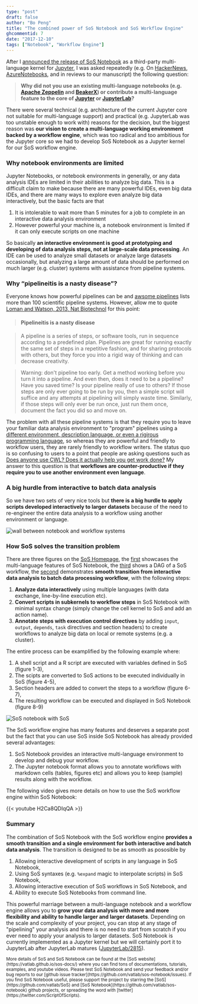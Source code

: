 ```yaml
---
type: "post"
draft: false
author: "Bo Peng"
title: "The combined power of SoS Notebook and SoS Workflow Engine"
ghcommentid: 7
date: "2017-12-10"
tags: ["Notebook", "Workflow Engine"]
---
```


After I [announced the release of SoS Notebook](https://vatlab.github.io/blog/post/sos-notebook/) as a third-party
multi-language kernel for [Jupyter](http://jupyter.org/), I was asked repeatedly (e.g. On [HackerNews](https://news.ycombinator.com/item?id=15852821), 
[AzureNotebooks](https://github.com/Microsoft/AzureNotebooks/issues/254#issuecomment-349722523), and in reviews to our manuscript) the following question:

> **Why did not you use an existing multi-language notebooks 
(e.g. [Apache Zeppelin](https://zeppelin.apache.org/) and [BeakerX](https://github.com/twosigma/beakerx)) or
contribute a multi-language feature to the core of [Jupyter](http://jupyter.org/) or 
[JupyterLab](https://github.com/jupyterlab/jupyterlab)?**

There were several technical (e.g. architecture of the current Jupyter core not suitable for multi-language support) and
practical (e.g. JupyterLab was too unstable enough to work with) reasons for the decision, but the biggest reason 
was **our vision to create a multi-language working environment backed by a workflow engine**, which was too radical
and too ambitious for the Jupyter core so we had to develop SoS Notebook as a Jupyter kernel for our SoS workflow
engine.

### Why notebook environments are limited

Jupyter Notebooks, or notebook environments in generally, or any data analysis IDEs are limited in their abilities to
analyze big data. This is a difficult claim to make because there are many powerful IDEs, even big data IDEs, and there
are many ways to explore even analyze big data interactively, but the basic facts are that

1. It is intolerable to wait more than 5 minutes for a job to complete in an interactive data analysis environment
2. However powerful your machine is, a notebook environment is limited if it can only execute scripts on one machine

So basically **an interactive environment is good at prototyping and developing of data analysis steps, not 
at large-scale data processing**. An IDE can be used to analyze small datasets or analyze large datasets occasionally,
but analyzing a large amount of data should be performed on much larger (e.g. cluster) systems with 
assistance from pipeline systems.

### Why “pipelineitis is a nasty disease”?

Everyone knows how powerful pipelines can be and [awsome pipelines](https://github.com/pditommaso/awesome-pipeline) lists more than 100
scientific pipeline systems. However, allow me to quote [Loman and Watson, 2013, Nat Biotechnol](https://www.nature.com/articles/nbt.2740) 
for this point:

> #### Pipelineitis is a nasty disease

> A pipeline is a series of steps, or software tools, run in sequence according to a predefined plan. Pipelines are great for running exactly the same set of steps in a repetitive fashion, and for sharing protocols with others, but they force you into a rigid way of thinking and can decrease creativity.

> Warning: don't pipeline too early. Get a method working before you turn it into a pipeline. And even then, does it need to be a pipeline? Have you saved time? Is your pipeline really of use to others? If those steps are only ever going to be run by you, then a simple script will suffice and any attempts at pipelining will simply waste time. Similarly, if those steps will only ever be run once, just run them once, document the fact you did so and move on.

The problem with all these pipeline systems is that they require you to leave your familiar data analysis environment
to "program" pipelines using a [different environment, description language, or even a rigirous programming language](https://academic.oup.com/bib/article/18/3/530/2562749),
so whereas they are powerful and friendly to workflow users, they are rarely friendly to workflow writers.
The status quo is so confusing to users to a point that people are asking questions such as 
[Does anyone use CWL? Does it actually help you get work done?](https://www.reddit.com/r/bioinformatics/comments/7gxsk0/does_anyone_use_cwl_does_it_actually_help_you_get/) 
My answer to this question is that **workflows are counter-productive if they require you to use another environment even language**.

### A big hurdle from interactive to batch data analysis

So we have two sets of very nice tools but **there is a big hurdle to apply scripts developed interactively to larger datasets** because
of the need to re-engineer the entire data analysis to a workflow using another environment or language.

![wall between notebook and workflow systems](https://vatlab.github.io/sos-docs/doc/media/interactive-vs-workflow.jpg)


### How SoS solves the transition problem

There are three figures on the [SoS Homepage](https://vatlab.github.io/sos-docs/), the [first](https://vatlab.github.io/sos-docs/doc/media/SoS_Notebook.gif)
showcases the multi-language features of SoS Notebook, the [third](https://vatlab.github.io/sos-docs/doc/media/example_dag.png)
shows a DAG of a SoS workflow, the [second](https://vatlab.github.io/sos-docs/doc/media/SoS_Workflow.gif) demonstrates
**smooth transition from interactive data analysis to batch data processing workflow**, with the following steps:

1. **Analyze data interactively** using multiple languages (with data exchange, line-by-line execution etc). 
2. **Convert scripts in subkernels to workflow steps** in SoS Notebook with minimal syntax change (simply change the cell kernel to SoS and add an action name).
3. **Annotate steps with execution control directives** by adding `input`, `output`, `depends`, `task` directives and section headers)
 to create workflows to analyze big data on local or remote systems (e.g. a cluster).


The entire process can be examplified by the following example where:

1. A shell script and a R script are executed with variables defined in SoS (figure 1-3),
2. The scipts are converted to SoS actions to be executed individually in SoS (figure 4-5),
3. Section headers are added to convert the steps to a workflow (figure 6-7),
4. The resulting workflow can be executed and displayed in SoS Notebook (figure 8-9)

![SoS notebook with SoS](https://vatlab.github.io/sos-docs/doc/media/SoS_Workflow.gif)

The SoS workflow engine has many features and deserves a separate post but the fact
that you can use SoS inside SoS Notebook has already provided several advantages:

1. SoS Notebook provides an interactive multi-language environment to develop and debug your workflow.
2. The Jupyter notebook format allows you to annotate workflows with markdown cells (tables, figures etc) and allows
  you to keep (sample) results along with the workflow.

The following video gives more details on how to use the SoS workflow engine within SoS Notebook:

{{< youtube H2Ca8QDIqQA >}} 


### Summary


The combination of SoS Notebook with the SoS workflow engine **provides a smooth transition and a single environment
for both interactive and batch data analysis**. The transition is designed to be as smooth as pososible by

1. Allowing interactive development of scripts in any language in SoS Notebook,
2. Using SoS syntaxes (e.g. `%expand` magic to interpolate scripts) in SoS Notebook,
3. Allowing interactive execution of SoS workflows in SoS Notebook, and
4. Ability to execute SoS Notebooks from command line.

This powerful marriage between a multi-language notebook and a workflow engine allows you to 
**grow your data analysis with more and more flexibility and ability to handle larger and larger datasets**.
Depending on the scale and complexity of your project, you can stop at any stage of "pipelining" your analysis
and there is no need to start from scratch if you ever need to apply your analysis to larger datasets. SoS Notebook
is currently implemented as a Jupyter kernel but we will certainly port it to JupyterLab after JupyterLab matures
([JupyterLab/2815](https://github.com/jupyterlab/jupyterlab/issues/2815)).


<small>
More details of SoS and SoS Notebook can be found at the [SoS website](https://vatlab.github.io/sos-docs/) where you can
find tons of documentations, tutorials, examples, and youtube videos. Please test SoS Notebook and send
your feedback and/or bug reports to our [github issue tracker](https://github.com/vatlab/sos-notebook/issues). 
If you find SoS Notebook useful, please support the project by starring the [SoS](https://github.com/vatlab/SoS) and
[SoS Notebook](https://github.com/vatlab/sos-notebook)
github projects, or spreading the word with [twitter](https://twitter.com/ScriptOfScripts). </small>
